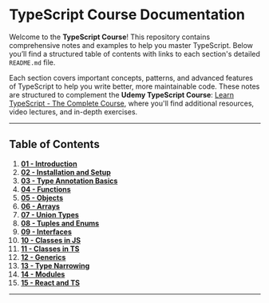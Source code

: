 # TypeScript Course Documentation

Welcome to the **TypeScript Course**! This repository contains comprehensive notes and examples to help you master TypeScript. Below you’ll find a structured table of contents with links to each section's detailed `README.md` file.

Each section covers important concepts, patterns, and advanced features of TypeScript to help you write better, more maintainable code. These notes are structured to complement the **Udemy TypeScript Course**: [Learn TypeScript - The Complete Course](https://www.udemy.com/course/learn-typescript/), where you'll find additional resources, video lectures, and in-depth exercises.

---

## Table of Contents

1. [**01 - Introduction**](01-Introduction/README.md)
2. [**02 - Installation and Setup**](02-Installation-and-Setup/README.md)
3. [**03 - Type Annotation Basics**](03-Type-Annotation-Basics/README.md)
4. [**04 - Functions**](04-Functions/README.md)
5. [**05 - Objects**](05-Objects/README.md)
6. [**06 - Arrays**](06-Arrays/README.md)
7. [**07 - Union Types**](07-Union-Types/README.md)
8. [**08 - Tuples and Enums**](08-Tuples-and-Enums/README.md)
9. [**09 - Interfaces**](09-Interfaces/README.md)
10. [**10 - Classes in JS**](10-Classes-in-JS/README.md)
11. [**11 - Classes in TS**](11-Classes-in-TS/README.md)
12. [**12 - Generics**](12-Generics/README.md)
13. [**13 - Type Narrowing**](13-Type-Narrowing/README.md)
14. [**14 - Modules**](14-Modules/README.md)
15. [**15 - React and TS**](15-React-and-TS/README.md)


---
